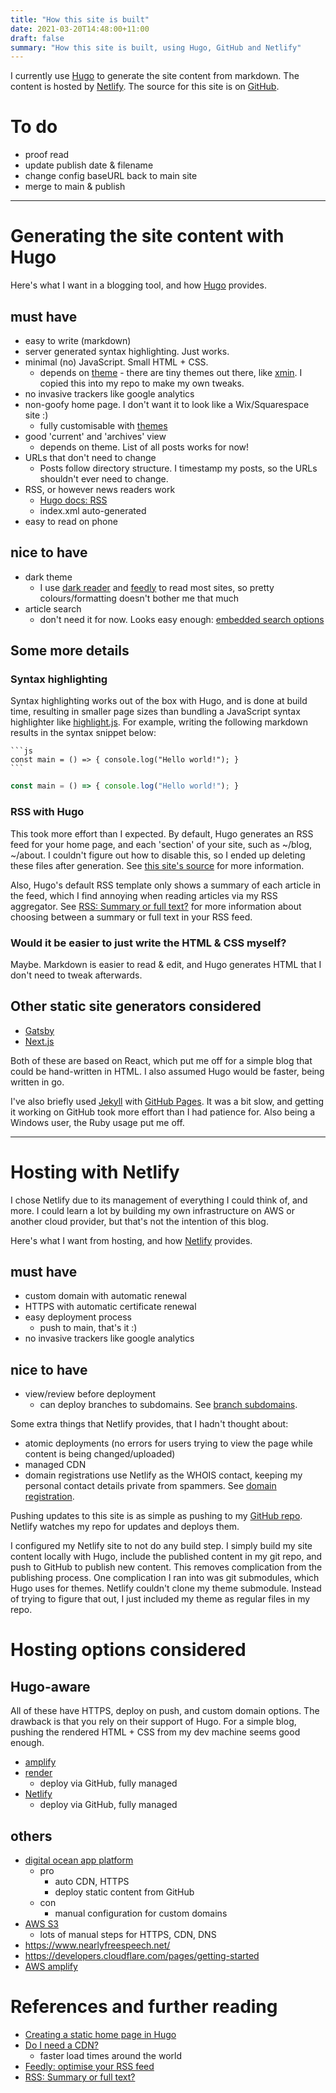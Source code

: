 ```yaml
---
title: "How this site is built"
date: 2021-03-20T14:48:00+11:00
draft: false
summary: "How this site is built, using Hugo, GitHub and Netlify"
---
```


I currently use [Hugo](https://gohugo.io/) to generate the site content from
markdown. The content is hosted by [Netlify](https://www.netlify.com). The
source for this site is on [GitHub](https://github.com/uozuAho/blog).

# To do
- proof read
- update publish date & filename
- change config baseURL back to main site
- merge to main & publish


-------------------------------------------------------------------------
# Generating the site content with Hugo
Here's what I want in a blogging tool, and how [Hugo](https://gohugo.io/)
provides.

## must have
- easy to write (markdown)
- server generated syntax highlighting. Just works.
- minimal (no) JavaScript. Small HTML + CSS.
  - depends on [theme](https://themes.gohugo.io/) - there are tiny themes out
    there, like [xmin](https://github.com/yihui/hugo-xmin). I copied this into
    my repo to make my own tweaks.
- no invasive trackers like google analytics
- non-goofy home page. I don't want it to look like a Wix/Squarespace site :)
  - fully customisable with [themes](https://themes.gohugo.io/)
- good 'current' and 'archives' view
  - depends on theme. List of all posts works for now!
- URLs that don't need to change
  - Posts follow directory structure. I timestamp my posts, so the URLs
    shouldn't ever need to change.
- RSS, or however news readers work
  - [Hugo docs: RSS](https://gohugo.io/templates/rss/)
  - index.xml auto-generated
- easy to read on phone
## nice to have
- dark theme
  - I use [dark reader](https://darkreader.org) and [feedly](https://feedly.com)
    to read most sites, so pretty colours/formatting doesn't bother me that much
- article search
  - don't need it for now. Looks easy enough:
    [embedded search options](https://gohugo.io/tools/search/)


## Some more details

### Syntax highlighting
Syntax highlighting works out of the box with Hugo, and is done at build time,
resulting in smaller page sizes than bundling a JavaScript syntax highlighter
like [highlight.js](https://highlightjs.org/). For example, writing the
following markdown results in the syntax snippet below:

````
```js
const main = () => { console.log("Hello world!"); }
```
````

```js
const main = () => { console.log("Hello world!"); }
```

### RSS with Hugo
This took more effort than I expected. By default, Hugo generates an RSS feed
for your home page, and each 'section' of your site, such as ~/blog, ~/about.
I couldn't figure out how to disable this, so I ended up deleting these files
after generation. See [this site's source](https://github.com/uozuAho/blog) for
more information.

Also, Hugo's default RSS template only shows a summary of each article in the
feed, which I find annoying when reading articles via my RSS aggregator. See
[RSS: Summary or full text?](https://gretchenlouise.com/wordpress-rss-feeds-summary-full-custom)
for more information about choosing between a summary or full text in your RSS
feed.


### Would it be easier to just write the HTML & CSS myself?
Maybe. Markdown is easier to read & edit, and Hugo generates HTML that I don't
need to tweak afterwards.

## Other static site generators considered
- [Gatsby](https://www.gatsbyjs.com/)
- [Next.js](https://nextjs.org/)

Both of these are based on React, which put me off for a simple blog that could
be hand-written in HTML. I also assumed Hugo would be faster, being written in
go.

I've also briefly used [Jekyll](https://jekyllrb.com/) with
[GitHub Pages](https://pages.github.com/). It was a bit slow, and getting it
working on GitHub took more effort than I had patience for. Also being a Windows
user, the Ruby usage put me off.

-------------------------------------------------------------------------
# Hosting with Netlify
I chose Netlify due to its management of everything I could think of, and more.
I could learn a lot by building my own infrastructure on AWS or another cloud
provider, but that's not the intention of this blog.

Here's what I want from hosting, and how [Netlify](https://docs.netlify.com/)
provides.

## must have
- custom domain with automatic renewal
- HTTPS with automatic certificate renewal
- easy deployment process
  - push to main, that's it :)
- no invasive trackers like google analytics
## nice to have
- view/review before deployment
  - can deploy branches to subdomains. See
  [branch subdomains](https://docs.netlify.com/domains-https/custom-domains/multiple-domains/#branch-subdomains).

Some extra things that Netlify provides, that I hadn't thought about:
- atomic deployments (no errors for users trying to view the page while content
  is being changed/uploaded)
- managed CDN
- domain registrations use Netlify as the WHOIS contact, keeping my personal
  contact details private from spammers. See
  [domain registration](https://docs.netlify.com/domains-https/netlify-dns/domain-registration/).

Pushing updates to this site is as simple as pushing to my
[GitHub repo](https://github.com/uozuAho/blog). Netlify watches my repo for
updates and deploys them.

I configured my Netlify site to not do any build step. I simply build my site
content locally with Hugo, include the published content in my git repo, and
push to GitHub to publish new content. This removes complication from the
publishing process. One complication I ran into was git submodules, which Hugo
uses for themes. Netlify couldn't clone my theme submodule. Instead of trying to
figure that out, I just included my theme as regular files in my repo.


# Hosting options considered
## Hugo-aware
All of these have HTTPS, deploy on push, and custom domain options. The drawback
is that you rely on their support of Hugo. For a simple blog, pushing the
rendered HTML + CSS from my dev machine seems good enough.

- [amplify](https://gohugo.io/hosting-and-deployment/hosting-on-aws-amplify/)
- [render](https://gohugo.io/hosting-and-deployment/hosting-on-render/)
  - deploy via GitHub, fully managed
- [Netlify](https://gohugo.io/hosting-and-deployment/hosting-on-netlify/)
  - deploy via GitHub, fully managed

## others
- [digital ocean app platform](https://www.digitalocean.com/community/tutorials/how-to-deploy-a-static-website-to-the-cloud-with-digitalocean-app-platform)
  - pro
    - auto CDN, HTTPS
    - deploy static content from GitHub
  - con
    - manual configuration for custom domains
- [AWS S3](https://docs.aws.amazon.com/AmazonS3/latest/userguide/WebsiteHosting.html)
  - lots of manual steps for HTTPS, CDN, DNS
- https://www.nearlyfreespeech.net/
- https://developers.cloudflare.com/pages/getting-started
- [AWS amplify](https://aws.amazon.com/getting-started/hands-on/host-static-website/)


# References and further reading
- [Creating a static home page in Hugo](https://timhilliard.com/blog/static-home-page-in-hugo)
- [Do I need a CDN?](https://blr.design/blog/cdn-for-fast-static-website)
  - faster load times around the world
- [Feedly: optimise your RSS feed](https://blog.feedly.com/10-ways-to-optimize-your-feed-for-feedly)
- [RSS: Summary or full text?](https://gretchenlouise.com/wordpress-rss-feeds-summary-full-custom)
